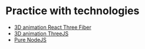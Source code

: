 # Practice with technologies

- [3D animation React Three Fiber](https://github.com/Tre-Vadim/practice/tree/3d-animation-R3F)
- [3D animation ThreeJS](https://github.com/Tre-Vadim/practice/tree/3d-animation-threejs)
- [Pure NodeJS](https://github.com/Tre-Vadim/practice/tree/nodejs_pure)
